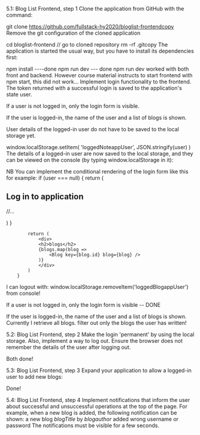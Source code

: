5.1: Blog List Frontend, step 1
Clone the application from GitHub with the command:

git clone https://github.com/fullstack-hy2020/bloglist-frontendcopy
Remove the git configuration of the cloned application

cd bloglist-frontend   // go to cloned repository
rm -rf .gitcopy
The application is started the usual way, but you have to install its dependencies first:

npm install     ----done
npm run dev     --- done npm run dev worked with both front and backend. However course material instructs to start frontend with npm start, this did not work...
Implement login functionality to the frontend. The token returned with a successful login is saved to the application's state user.

If a user is not logged in, only the login form is visible.

If the user is logged-in, the name of the user and a list of blogs is shown.

User details of the logged-in user do not have to be saved to the local storage yet.

window.localStorage.setItem(
    'loggedNoteappUser', JSON.stringify(user)
    )
The details of a logged-in user are now saved to the local storage, and they can be viewed on the console (by typing window.localStorage in it):

NB You can implement the conditional rendering of the login form like this for example:
            if (user === null) {
                return (
                <div>
                    <h2>Log in to application</h2>
                    <form>
                    //...
                    </form>
                </div>
                )
            }

            return (
                <div>
                <h2>blogs</h2>
                {blogs.map(blog =>
                    <Blog key={blog.id} blog={blog} />
                )}
                </div>
            )
        }

I can logout with: window.localStorage.removeItem('loggedBlogappUser') from console!

If a user is not logged in, only the login form is visible -- DONE

If the user is logged-in, the name of the user and a list of blogs is shown.
    Currently I retrieve all blogs. filter out only the blogs the user has written!


5.2: Blog List Frontend, step 2
Make the login 'permanent' by using the local storage. Also, implement a way to log out.
Ensure the browser does not remember the details of the user after logging out.

Both done!

5.3: Blog List Frontend, step 3
Expand your application to allow a logged-in user to add new blogs:

Done!

5.4: Blog List Frontend, step 4
Implement notifications that inform the user about successful and unsuccessful operations at the top of the page. For example, when a new blog is added, the following notification can be shown:
        a new blog  $blogTitle$ by $blog author$ added 
        wrong username or password
The notifications must be visible for a few seconds.



